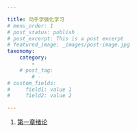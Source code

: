 ```yaml
---

title: 动手学强化学习
# menu_order: 1
# post_status: publish
# post_excerpt: This is a post excerpt
# featured_image: _images/post-image.jpg
taxonomy:
    category:
        - 
    # post_tag:
        # - 
# custom_fields:
#     field1: value 1
#     field2: value 2

---
```

1. [第一章绪论](./第一章绪论.md)
